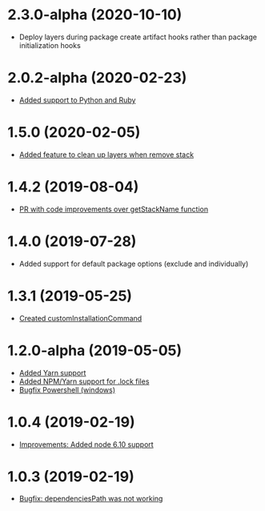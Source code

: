 # 2.3.0-alpha (2020-10-10)
- Deploy layers during package create artifact hooks rather than package initialization hooks

# 2.0.2-alpha (2020-02-23)
- [Added support to Python and Ruby](https://github.com/agutoli/serverless-layers)

# 1.5.0 (2020-02-05)
- [Added feature to clean up layers when remove stack](https://github.com/agutoli/serverless-layers/pull/23)

# 1.4.2 (2019-08-04)
- [PR with code improvements over getStackName function](https://github.com/agutoli/serverless-layers/pull/19)

# 1.4.0 (2019-07-28)
- Added support for default package options (exclude and individually)

# 1.3.1 (2019-05-25)
- [Created customInstallationCommand](https://github.com/agutoli/serverless-layers)

# 1.2.0-alpha (2019-05-05)
- [Added Yarn support](https://github.com/agutoli/serverless-layers/commit/63756c937aa94653008db1cd7ad9f30d876fd464)
- [Added NPM/Yarn support for .lock files](https://github.com/agutoli/serverless-layers/commit/63756c937aa94653008db1cd7ad9f30d876fd464)
- [Bugfix Powershell (windows)](https://github.com/nodejs/help/issues/1881)

# 1.0.4 (2019-02-19)
- [Improvements: Added node 6.10 support](https://github.com/agutoli/serverless-layers/commit/b13de031d8754591ee64b7e10b6d194156f02964)

# 1.0.3 (2019-02-19)
- [Bugfix: dependenciesPath was not working](https://github.com/agutoli/serverless-layers/pull/1)
